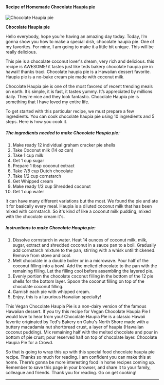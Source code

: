             

#### Recipe of Homemade Chocolate Haupia pie

![Chocolate Haupia pie](https://img-global.cpcdn.com/recipes/0dea7a9f5eadb167/751x532cq70/chocolate-haupia-pie-recipe-main-photo.jpg)

**Chocolate Haupia pie**

Hello everybody, hope you’re having an amazing day today. Today, I’m gonna show you how to make a special dish, chocolate haupia pie. One of my favorites. For mine, I am going to make it a little bit unique. This will be really delicious.

This pie is a chocolate coconut lover's dream, very rich and delicious. this recipe is AWESOME! it tastes just like teds bakery chocolate haupia pie in hawaii! thanks traci. Chocolate haupia pie is a Hawaiian dessert favorite. Haupia pie is a no-bake cream pie made with coconut milk.

Chocolate Haupia pie is one of the most favored of recent trending meals on earth. It’s simple, it is fast, it tastes yummy. It’s appreciated by millions daily. They’re nice and they look fantastic. Chocolate Haupia pie is something that I have loved my entire life.

To get started with this particular recipe, we must prepare a few ingredients. You can cook chocolate haupia pie using 10 ingredients and 5 steps. Here is how you cook it.

##### The ingredients needed to make Chocolate Haupia pie:

1.  Make ready 12 individual graham cracker pie shells
2.  Take Coconut milk (14 oz can)
3.  Take 1 cup milk
4.  Get 1 cup sugar
5.  Prepare 1 tbsp coconut extract
6.  Take 7/8 cup Dutch chocolate
7.  Take 1/2 cup cornstarch
8.  Get Whipped cream
9.  Make ready 1/2 cup Shredded coconut
10.  Get 1 cup water

It can have many different variations but the most. We found the pie and ate it for basically every meal. Haupia is a diluted coconut milk that has been mixed with cornstarch. So it's kind of like a coconut milk pudding, mixed with the chocolate cream it's.

##### Instructions to make Chocolate Haupia pie:

1.  Dissolve cornstarch in water. Heat 14 ounces of coconut milk, milk, sugar, extract and shredded coconut in a sauce pan to a boil. Gradually add cornstarch mixture to the pan, stirring with a whisk until thickened. Remove from stove and cool.
2.  Melt chocolate in a double boiler or in a microwave. Pour half of the coconut filling into a bowl. Add the melted chocolate to the pan with the remaining filling. Let the filling cool before assembling the layered pie.
3.  Evenly portion the chocolate coconut filling in the bottom of the 12 pie shells for the bottom layer. Spoon the coconut filling on top of the chocolate coconut filling.
4.  Garnish each pie with whipped cream.
5.  Enjoy, this is a luxurious Hawaiian specialty!

This Vegan Chocolate Haupia Pie is a non-dairy version of the famous Hawaiian dessert. If you try this recipe for Vegan Chocolate Haupia Pie I would love to hear from you! Chocolate Haupia Pie is a classic Hawaii favorite originated by Ted's Bakery on Oahu's North Shore made with a buttery macadamia nut shortbread crust, a layer of haupia (Hawaiian coconut pudding). Mix remaining half with the melted chocolate and pour in bottom of pie crust; pour reserved half on top of chocolate layer. Chocolate Haupia Pie for a Crowd.

So that is going to wrap this up with this special food chocolate haupia pie recipe. Thanks so much for reading. I am confident you can make this at home. There’s gonna be more interesting food in home recipes coming up. Remember to save this page in your browser, and share it to your family, colleague and friends. Thank you for reading. Go on get cooking!

* * *